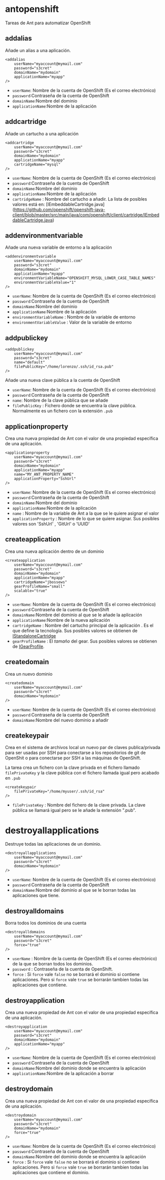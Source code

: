 # antopenshift


Tareas de Ant para automatizar OpenShift


## addalias
Añade un alias a una aplicación.

```
<addalias 
    userName="myaccount@mymail.com" 
    password="s3cret" 
    domainName="mydomain" 
    applicationName="myapp" 
/>
```

  * `userName`: Nombre de la cuenta de OpenShift (Es el correo electrónico)
  * `password`:Contraseña de la cuenta de OpenShift
  * `domainName`:Nombre del dominio
  * `applicationName`:Nombre de la aplicación

## addcartridge

Añade un cartucho a una aplicación

```
<addcartridge     
    userName="myaccount@mymail.com" 
    password="s3cret" 
    domainName="mydomain" 
    applicationName="myapp"  
    cartridgeName="mysql" 
/>
```

  * `userName`: Nombre de la cuenta de OpenShift (Es el correo electrónico)
  * `password`:Contraseña de la cuenta de OpenShift
  * `domainName`:Nombre del dominio
  * `applicationName`:Nombre de la aplicación
  * `cartridgeName` : Nombre del cartucho a añadir. La lista de posibles valores está en: [IEmbeddableCartridge.java] (https://github.com/openshift/openshift-java-client/blob/master/src/main/java/com/openshift/client/cartridge/IEmbeddableCartridge.java)

## addenvironmentvariable

Añade una nueva variable de entorno a la aplicación

```
<addenvironmentvariable     
    userName="myaccount@mymail.com" 
    password="s3cret" 
    domainName="mydomain" 
    applicationName="myapp"  
    environmentVariableName="OPENSHIFT_MYSQL_LOWER_CASE_TABLE_NAMES" 
    environmentVariableValue="1"
/>
```

  * `userName`: Nombre de la cuenta de OpenShift (Es el correo electrónico)
  * `password`:Contraseña de la cuenta de OpenShift
  * `domainName`:Nombre del dominio
  * `applicationName`:Nombre de la aplicación
  * `environmentVariableName` : Nombre de la variable de entorno
  * `environmentVariableValue` : Valor de la variable de entorno

## addpublickey

```
<addpublickey     
    userName="myaccount@mymail.com" 
    password="s3cret" 
    name="default" 
    filePublicKey="/home/lorenzo/.ssh/id_rsa.pub"
/>
```

Añade una nueva clave pública a la cuenta de OpenShift

  * `userName`: Nombre de la cuenta de OpenShift (Es el correo electrónico)
  * `password`:Contraseña de la cuenta de OpenShift
  * `name`: Nombre de la clave pública que se añade
  * `filePublicKey` : Fichero donde se encuentra la clave pública. Normalmente es un fichero con la extensión `.pub`

## applicationproperty

Crea una nueva propiedad de Ant con el valor de una propiedad específica de una aplicación.

```
<applicationproperty     
    userName="myaccount@mymail.com" 
    password="s3cret" 
    domainName="mydomain" 
    applicationName="myapp"  
    name="MY_ANT_PROPERTY_NAME" 
    applicationProperty="SshUrl"
/>
```

  * `userName`: Nombre de la cuenta de OpenShift (Es el correo electrónico)
  * `password`:Contraseña de la cuenta de OpenShift
  * `domainName`:Nombre del dominio
  * `applicationName`:Nombre de la aplicación
  * `name` : Nombre de la variable de Ant a la que se le quiere asignar el valor
  * `applicationProperty` : Nombre de lo que se quiere asignar. Sus posibles valores son 'SshUrl' , 'GitUrl' o 'UUID'


## createapplication

Crea una nueva aplicación dentro de un dominio

```
<createapplication     
    userName="myaccount@mymail.com" 
    password="s3cret" 
    domainName="mydomain" 
    applicationName="myapp"  
    cartridgeName="jbossews"
    gearProfileName="small"
    scalable="true"
/>
```

  * `userName`: Nombre de la cuenta de OpenShift (Es el correo electrónico)
  * `password`:Contraseña de la cuenta de OpenShift
  * `domainName`:Nombre del dominio al que se le añade la aplicación
  * `applicationName`:Nombre de la nueva aplicación
  * `cartridgeName` : Nombre del cartucho principal de la aplicación . Es el que define la tecnología. Sus posibles valores se obtienen de [IStandaloneCartridge](https://github.com/openshift/openshift-java-client/blob/2.4.x/src/main/java/com/openshift/client/cartridge/IStandaloneCartridge.java)
  * `gearProfileName` : El *tamaño* del gear. Sus posibles valores se obtienen de [IGearProfile](https://github.com/openshift/openshift-java-client/blob/2.4.x/src/main/java/com/openshift/client/IGearProfile.java).

## createdomain

Crea un nuevo dominio 

```
<createdomain     
    userName="myaccount@mymail.com" 
    password="s3cret" 
    domainName="mydomain" 
/>
```

  * `userName`: Nombre de la cuenta de OpenShift (Es el correo electrónico)
  * `password`:Contraseña de la cuenta de OpenShift
  * `domainName`:Nombre del nuevo dominio a añadir


## createkeypair

Crea en el sistema de archivos local un nuevo par de claves publica/privada para ser usadas por SSH para conectarse a los repositorios de git de OpenShit o para conectarse por SSH a las máquinas de OpenShift.

La tarea crea un fichero con la clave privada en el fichero llamado `filePrivateKey` y la clave pública con el fichero llamada igual pero acabado en `.pub`

```
<createkeypair     
    filePrivateKey="/home/myuser/.ssh/id_rsa"
/>
```

  * `filePrivateKey` : Nombre del fichero de la clave privada. La clave pública se llamará igual pero se le añade la extensión ".pub".
  

# destroyallapplications

Destruye todas las aplicaciones de un dominio.

```
<destroyallapplications     
    userName="myaccount@mymail.com" 
    password="s3cret" 
    domainName="mydomain" 
/>
```

  * `userName`: Nombre de la cuenta de OpenShift (Es el correo electrónico)
  * `password`:Contraseña de la cuenta de OpenShift
  * `domainName`:Nombre del dominio al que se le borran todas las aplicaciones que tiene.

## destroyalldomains

Borra todos los dominios de una cuenta

```
<destroyalldomains     
    userName="myaccount@mymail.com" 
    password="s3cret" 
    force="true" 
/>
```

  * `userName` : Nombre de la cuenta de OpenShift (Es el correo electrónico) de la que se borran todos los dominios.
  * `password` : Contraseña de la cuenta de OpenShift.
  * `force` : Si `force` vale `false` no se borrará el dominio si contiene aplicaciones. Pero si `force` vale `true` se borrarán tambien todas las aplicaciones que contiene.

## destroyapplication

Crea una nueva propiedad de Ant con el valor de una propiedad específica de una aplicación.

```
<destroyapplication     
    userName="myaccount@mymail.com" 
    password="s3cret" 
    domainName="mydomain" 
    applicationName="myapp"  
/>
```

  * `userName`: Nombre de la cuenta de OpenShift (Es el correo electrónico)
  * `password`:Contraseña de la cuenta de OpenShift
  * `domainName`:Nombre del dominio donde se encuentra la aplicación
  * `applicationName`:Nombre de la aplicación a borrar


## destroydomain

Crea una nueva propiedad de Ant con el valor de una propiedad específica de una aplicación.

```
<destroydomain     
    userName="myaccount@mymail.com" 
    password="s3cret" 
    domainName="mydomain" 
    force="true"
/>
```

  * `userName`: Nombre de la cuenta de OpenShift (Es el correo electrónico)
  * `password`:Contraseña de la cuenta de OpenShift
  * `domainName`:Nombre del dominio donde se encuentra la aplicación
  * `force` : Si `force` vale `false` no se borrará el dominio si contiene aplicaciones. Pero si `force` vale `true` se borrarán tambien todas las aplicaciones que contiene el dominio.
